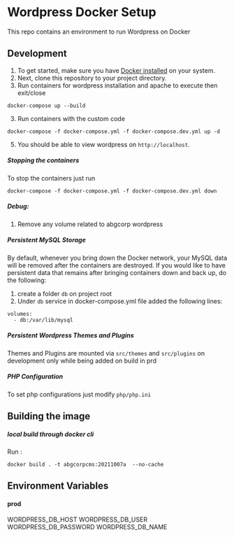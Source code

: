 # Wordpress Docker Setup
This repo contains an environment to run Wordpress on Docker

## Development
1. To get started, make sure you have [Docker installed](https://docs.docker.com/desktop/) on your system.
2. Next, clone this repository to your project directory.
3. Run containers for wordpress installation and apache to execute then exit/close
```
docker-compose up --build
```
3. Run containers with the custom code
```
docker-compose -f docker-compose.yml -f docker-compose.dev.yml up -d
```
5. You should be able to view wordpress on `http://localhost`. 

##### Stopping the containers
To stop the containers just run
```
docker-compose -f docker-compose.yml -f docker-compose.dev.yml down
```
##### Debug: 
1. Remove any volume related to abgcorp wordpress

##### Persistent MySQL Storage
By default, whenever you bring down the Docker network, your MySQL data will be removed after the containers are destroyed. If you would like to have persistent data that remains after bringing containers down and back up, do the following:
1. create a folder `db` on project root
2. Under `db` service in docker-compose.yml file added the following lines:
```
volumes:
  - db:/var/lib/mysql
```

##### Persistent Wordpress Themes and Plugins
Themes and Plugins are mounted via `src/themes` and `src/plugins` on development only while being added on build in prd

##### PHP Configuration
To set php configurations just modify `php/php.ini`

## Building the image 
##### local build through docker cli
Run : 
```
docker build . -t abgcorpcms:20211007a  --no-cache
```
## Environment Variables
#### prod
WORDPRESS_DB_HOST
WORDPRESS_DB_USER
WORDPRESS_DB_PASSWORD
WORDPRESS_DB_NAME
